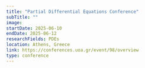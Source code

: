 ```yaml
---
title: "Partial Differential Equations Conference"
subTitle: ""
image:
startDate: 2025-06-10
endDate: 2025-06-12
researchFields: PDEs
location: Athens, Greece
link: https://conferences.uoa.gr/event/98/overview
type: conference
---
```

